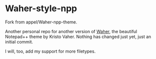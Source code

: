 Waher-style-npp
===============

Fork from appel/Waher-npp-theme.

Another personal repo for another version of [Waher](http://waher.net/archives/1013), the beautiful Notepad++ theme by Kristo Vaher. Nothing has changed just yet, just an initial commit.

I will, too, add my support for more filetypes.

